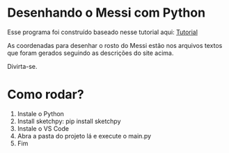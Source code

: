 # Desenhando o Messi com Python

Esse programa foi construído baseado nesse tutorial aqui:
[Tutorial](https://pyseek.blogspot.com/2022/06/draw-messi-face-using-python-program.html)

As coordenadas para desenhar o rosto do Messi estão nos arquivos textos que foram gerados seguindo as descrições do site acima.

Divirta-se.

# Como rodar?

1. Instale o Python
2. Install sketchpy: pip install sketchpy
3. Instale o VS Code
4. Abra a pasta do projeto lá e execute o main.py
5. Fim

